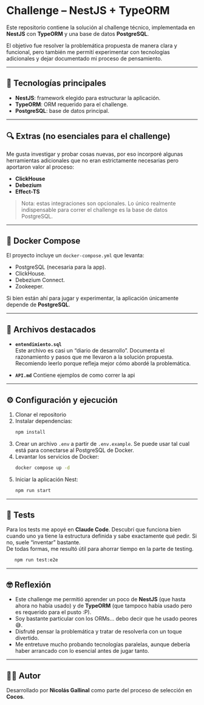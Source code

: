 # Challenge – NestJS + TypeORM

Este repositorio contiene la solución al challenge técnico, implementada en **NestJS** con **TypeORM** y una base de datos **PostgreSQL**.  

El objetivo fue resolver la problemática propuesta de manera clara y funcional, pero también me permití experimentar con tecnologías adicionales y dejar documentado mi proceso de pensamiento.  

---

## 🚀 Tecnologías principales

- **NestJS**: framework elegido para estructurar la aplicación.
- **TypeORM**: ORM requerido para el challenge.  
- **PostgreSQL**: base de datos principal.  

---

## 🔍 Extras (no esenciales para el challenge)

Me gusta investigar y probar cosas nuevas, por eso incorporé algunas herramientas adicionales que no eran estrictamente necesarias pero aportaron valor al proceso:

- **ClickHouse**  
- **Debezium**  
- **Effect-TS**  

> Nota: estas integraciones son opcionales. Lo único realmente indispensable para correr el challenge es la base de datos PostgreSQL.

---

## 🐳 Docker Compose

El proyecto incluye un `docker-compose.yml` que levanta:  

- PostgreSQL (necesaria para la app).  
- ClickHouse.  
- Debezium Connect.  
- Zookeeper.  

Si bien están ahí para jugar y experimentar, la aplicación únicamente depende de **PostgreSQL**.  

---

## 📂 Archivos destacados

- **`entendimiento.sql`**  
  Este archivo es casi un “diario de desarrollo”. Documenta el razonamiento y pasos que me llevaron a la solución propuesta. Recomiendo leerlo porque refleja mejor cómo abordé la problemática.  

- **`API.md`** 
  Contiene ejemplos de como correr la api 
---

## ⚙️ Configuración y ejecución

1. Clonar el repositorio  
2. Instalar dependencias:  
   ```bash
   npm install
   ```  
3. Crear un archivo `.env` a partir de `.env.example`. Se puede usar tal cual está para conectarse al PostgreSQL de Docker.  
4. Levantar los servicios de Docker:  
   ```bash
   docker compose up -d
   ```  
5. Iniciar la aplicación Nest:  
   ```bash
   npm run start
   ```  

---

## 🧪 Tests

Para los tests me apoyé en **Claude Code**. Descubrí que funciona bien cuando uno ya tiene la estructura definida y sabe exactamente qué pedir. Si no, suele “inventar” bastante.  
De todas formas, me resultó útil para ahorrar tiempo en la parte de testing.  

```bash
   npm run test:e2e
```  

---

## 🤓 Reflexión

- Este challenge me permitió aprender un poco de **NestJS** (que hasta ahora no había usado) y de **TypeORM** (que tampoco había usado pero es requerido para el pusto :P).  
- Soy bastante particular con los ORMs… debo decir que he usado peores 😅.  
- Disfruté pensar la problemática y tratar de resolverla con un toque divertido.  
- Me entretuve mucho probando tecnologías paralelas, aunque debería haber arrancado con lo esencial antes de jugar tanto.  

---

## 👨‍💻 Autor

Desarrollado por **Nicolás Gallinal** como parte del proceso de selección en **Cocos**.  
